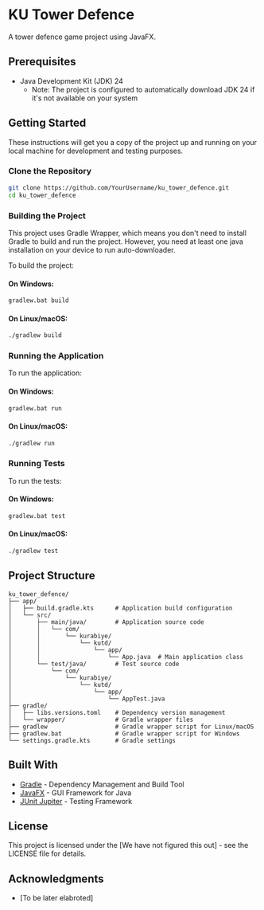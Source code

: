 # KU Tower Defence

A tower defence game project using JavaFX.

## Prerequisites

- Java Development Kit (JDK) 24
  - Note: The project is configured to automatically download JDK 24 if it's not available on your system

## Getting Started

These instructions will get you a copy of the project up and running on your local machine for development and testing purposes.

### Clone the Repository

```bash
git clone https://github.com/YourUsername/ku_tower_defence.git
cd ku_tower_defence
```

### Building the Project

This project uses Gradle Wrapper, which means you don't need to install Gradle to build and run the project. However, you need at least one java installation on your device to run auto-downloader.

To build the project:

#### On Windows:
```bash
gradlew.bat build
```

#### On Linux/macOS:
```bash
./gradlew build
```

### Running the Application

To run the application:

#### On Windows:
```bash
gradlew.bat run
```

#### On Linux/macOS:
```bash
./gradlew run
```

### Running Tests

To run the tests:

#### On Windows:
```bash
gradlew.bat test
```

#### On Linux/macOS:
```bash
./gradlew test
```

## Project Structure

```
ku_tower_defence/
├── app/
│   ├── build.gradle.kts      # Application build configuration
│   └── src/
│       ├── main/java/        # Application source code
│       │   └── com/
│       │       └── kurabiye/
│       │           └── kutd/
│       │               └── app/
│       │                   └── App.java  # Main application class
│       └── test/java/        # Test source code
│           └── com/
│               └── kurabiye/
│                   └── kutd/
│                       └── app/
│                           └── AppTest.java
├── gradle/
│   ├── libs.versions.toml    # Dependency version management
│   └── wrapper/              # Gradle wrapper files
├── gradlew                   # Gradle wrapper script for Linux/macOS
├── gradlew.bat               # Gradle wrapper script for Windows
└── settings.gradle.kts       # Gradle settings
```

## Built With

* [Gradle](https://gradle.org/) - Dependency Management and Build Tool
* [JavaFX](https://openjfx.io/) - GUI Framework for Java
* [JUnit Jupiter](https://junit.org/junit5/) - Testing Framework

## License

This project is licensed under the [We have not figured this out] - see the LICENSE file for details.

## Acknowledgments

* [To be later elabroted]